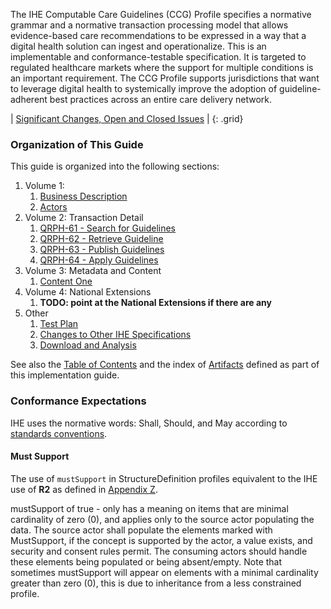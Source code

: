 
The IHE Computable Care Guidelines (CCG) Profile specifies a normative grammar and a normative transaction processing model that allows evidence-based care recommendations to be expressed in a way that a digital health solution can ingest and operationalize. This is an implementable and conformance-testable specification. It is targeted to regulated healthcare markets where the support for multiple conditions is an important requirement. The CCG Profile supports jurisdictions that want to leverage digital health to systemically improve the adoption of guideline-adherent best practices across an entire care delivery network. 

<div markdown="1" class="stu-note">

| [Significant Changes, Open and Closed Issues](issues.html) |
{: .grid}

</div>

### Organization of This Guide

This guide is organized into the following sections:

1. Volume 1:
   1. [Business Description](CCG_v1_over.html)
   1. [Actors](CCG_v1_actor.html)
2. Volume 2: Transaction Detail
   1. [QRPH-61 - Search for Guidelines](CCG_v2_x1.html)
   1. [QRPH-62 - Retrieve Guideline](CCG_v2_x2.html)
   1. [QRPH-63 - Publish Guidelines](CCG_v2_x3.html)
   1. [QRPH-64 - Apply Guidelines](CCG_v2_x4.html)
3. Volume 3: Metadata and Content
   1. [Content One](CCG_v3_launch.html)
4. Volume 4: National Extensions
   1. **TODO: point at the National Extensions if there are any**
5. Other
   1. [Test Plan](testplan.html)
   1. [Changes to Other IHE Specifications](other.html)
   1. [Download and Analysis](download.html)

See also the [Table of Contents](toc.html) and the index of [Artifacts](artifacts.html) defined as part of this implementation guide.

### Conformance Expectations

IHE uses the normative words: Shall, Should, and May according to [standards conventions](https://profiles.ihe.net/GeneralIntro/ch-E.html).

#### Must Support

The use of ```mustSupport``` in StructureDefinition profiles equivalent to the IHE use of **R2** as defined in [Appendix Z](https://profiles.ihe.net/ITI/TF/Volume2/ch-Z.html#z.10-profiling-conventions-for-constraints-on-fhir).

mustSupport of true - only has a meaning on items that are minimal cardinality of zero (0), and applies only to the source actor populating the data. The source actor shall populate the elements marked with MustSupport, if the concept is supported by the actor, a value exists, and security and consent rules permit.
The consuming actors should handle these elements being populated or being absent/empty.
Note that sometimes mustSupport will appear on elements with a minimal cardinality greater than zero (0), this is due to inheritance from a less constrained profile.
